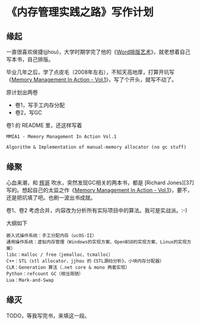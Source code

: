 # 《内存管理实践之路》写作计划

## 缘起

一直很喜欢侯捷(jjhou)，大学时期学完了他的《[Word排版艺术][2]》，就老想着自己写本书，自己排版。

毕业几年之后，学了点皮毛（2008年左右），不知天高地厚，打算开坑写《[Memory Management In Action - Vol.1][1]》，写了个开头，就写不动了。

原计划出两卷

 * 卷1，写手工内存分配
 * 卷2，写GC

卷1 的 README 里，还这样写着

```
MMIA1 - Memory Management In Action Vol.1

Algorithm & Implementation of manual-memory allocator (no gc stuff)
```


## 缘聚

心血来潮，和 [辉哥][3] 吹水，突然发现GC相关的两本书，都是 [Richard Jones][37] 写的。想起自己的太监之作《[Memory Management In Action - Vol.1][1]》，要不，还是把坑填了吧。也刷一波出书成就。

卷1、卷2 考虑合并，内容改为分析所有实际项目中的算法。我可是实战派。:-)

大纲如下

```
嵌入式操作系统：手工分配内存（ucOS-II）
通用操作系统：虚拟内存管理（Windows的实现方案、OpenBSD的实现方案、Linux的实现方案）
libc：malloc / free（jemalloc、tcmalloc）
C++：STL（stl allocator，jjhou 的《STL源码分析》，小块内存分配器）
CLR：Generation 算法（.net core & mono 两套实现）
Python：refcount GC（相当简陋）
Lua：Mark-and-Swap
```


## 缘灭

TODO，等我写完书，来填这一段。


[1]:https://github.com/kasicass/kasicass/tree/master/books/article/Memory_Management_In_Action_Vol1
[2]:https://book.douban.com/subject/1193565/
[3]:https://github.com/SixGodZhang
[4]:https://www.cs.kent.ac.uk/people/staff/rej/gc.html
